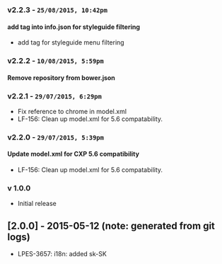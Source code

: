 ### v2.2.3 - `25/08/2015, 10:42pm`
#### add tag into info.json for styleguide filtering  
* add tag for styleguide menu filtering  


### v2.2.2 - `10/08/2015, 5:59pm`
#### Remove repository from bower.json  


### v2.2.1 - `29/07/2015, 6:29pm`
* Fix reference to chrome in model.xml  
* LF-156: Clean up model.xml for 5.6 compatability.  


### v2.2.0 - `29/07/2015, 5:39pm`
#### Update model.xml for CXP 5.6 compatibility  
* LF-156: Clean up model.xml for 5.6 compatability.  


### v 1.0.0
* Initial release
## [2.0.0] - 2015-05-12 (note: generated from git logs)

 - LPES-3657: i18n: added sk-SK
